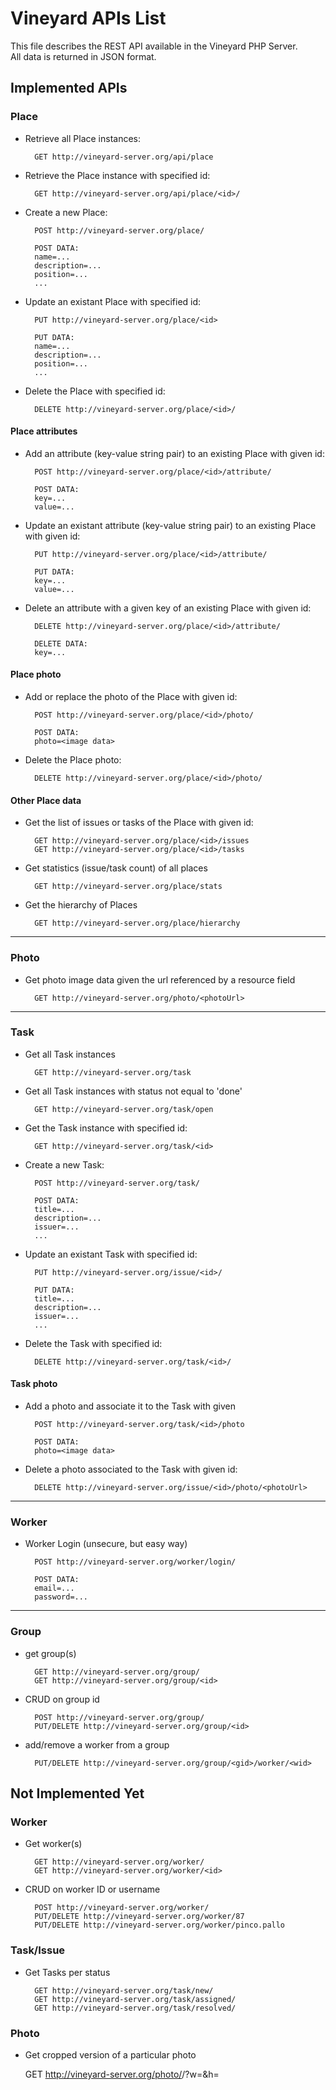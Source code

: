 
Vineyard APIs List
=============

This file describes the REST API available in the Vineyard PHP Server.  
All data is returned in JSON format.

Implemented APIs
-----------

### Place

* Retrieve all Place instances:

        GET http://vineyard-server.org/api/place

* Retrieve the Place instance with specified id:

        GET http://vineyard-server.org/api/place/<id>/

* Create a new Place:

        POST http://vineyard-server.org/place/
        
        POST DATA:
        name=...
        description=...
        position=...
        ...

* Update an existant Place with specified id:

        PUT http://vineyard-server.org/place/<id>
        
        PUT DATA:
        name=...
        description=...
        position=...
        ...

* Delete the Place with specified id:

        DELETE http://vineyard-server.org/place/<id>/
#### Place attributes


* Add an attribute (key-value string pair) to an existing Place with given id:

        POST http://vineyard-server.org/place/<id>/attribute/    
        
        POST DATA:
        key=...
        value=...

* Update an existant attribute (key-value string pair) to an existing Place with given id:

        PUT http://vineyard-server.org/place/<id>/attribute/
        
        PUT DATA:
        key=...
        value=...

* Delete an attribute with a given key of an existing Place with given id:

        DELETE http://vineyard-server.org/place/<id>/attribute/
        
        DELETE DATA:
        key=...
#### Place photo


* Add or replace the photo of the Place with given id:

        POST http://vineyard-server.org/place/<id>/photo/
        
        POST DATA:
        photo=<image data>

* Delete the Place photo:

        DELETE http://vineyard-server.org/place/<id>/photo/
#### Other Place data


* Get the list of issues or tasks of the Place with given id:

        GET http://vineyard-server.org/place/<id>/issues
        GET http://vineyard-server.org/place/<id>/tasks

* Get statistics (issue/task count) of all places

        GET http://vineyard-server.org/place/stats

* Get the hierarchy of Places

        GET http://vineyard-server.org/place/hierarchy

---

### Photo

* Get photo image data given the url referenced by a resource field

        GET http://vineyard-server.org/photo/<photoUrl>

---

### Task

* Get all Task instances

        GET http://vineyard-server.org/task
        
* Get all Task instances with status not equal to 'done'

        GET http://vineyard-server.org/task/open

* Get the Task instance with specified id:

        GET http://vineyard-server.org/task/<id>


* Create a new Task:

        POST http://vineyard-server.org/task/
        
        POST DATA:
        title=...
        description=...
        issuer=...
        ...

* Update an existant Task with specified id:

        PUT	http://vineyard-server.org/issue/<id>/
        
        PUT DATA:
        title=...
        description=...
        issuer=...
        ...

* Delete the Task with specified id:

        DELETE http://vineyard-server.org/task/<id>/
#### Task photo


* Add a photo and associate it to the Task with given <id>

        POST http://vineyard-server.org/task/<id>/photo
        
        POST DATA:
        photo=<image data>

* Delete a photo associated to the Task with given id:

        DELETE http://vineyard-server.org/issue/<id>/photo/<photoUrl>

---

### Worker

* Worker Login (unsecure, but easy way)

		POST http://vineyard-server.org/worker/login/
		
		POST DATA:
		email=...
		password=...

---

### Group

* get group(s)

        GET http://vineyard-server.org/group/
        GET http://vineyard-server.org/group/<id>

* CRUD on group id

        POST http://vineyard-server.org/group/
        PUT/DELETE http://vineyard-server.org/group/<id>

* add/remove a worker from a group

        PUT/DELETE http://vineyard-server.org/group/<gid>/worker/<wid>
		

Not Implemented Yet
-------------------

### Worker

* Get worker(s)

        GET http://vineyard-server.org/worker/
        GET http://vineyard-server.org/worker/<id>

* CRUD on worker ID or username

        POST http://vineyard-server.org/worker/
        PUT/DELETE http://vineyard-server.org/worker/87
        PUT/DELETE http://vineyard-server.org/worker/pinco.pallo

### Task/Issue

* Get Tasks per status

        GET http://vineyard-server.org/task/new/
        GET http://vineyard-server.org/task/assigned/
        GET http://vineyard-server.org/task/resolved/

### Photo

* Get cropped version of a particular photo

	GET http://vineyard-server.org/photo/<filename>/?w=<width>&h=<height>

